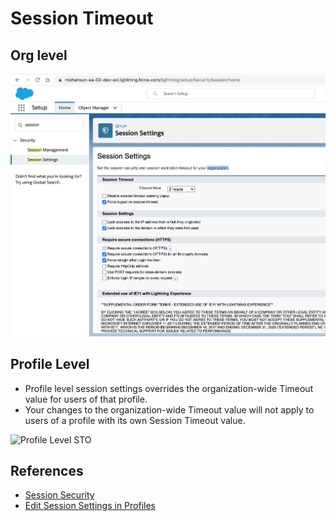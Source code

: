 # Session Timeout

## Org level
![Org STO](img/org-sto-1.png)


## Profile Level
- Profile level session settings overrides the organization-wide Timeout value for users of that profile. 
- Your changes to the organization-wide Timeout value will not apply to users of a profile with its own Session Timeout value.

![Profile Level STO](/Users/profile-stop-1.png)

## References
- [Session Security](https://help.salesforce.com/articleView?id=security_overview_sessions.htm&type=5)
- [Edit Session Settings in Profiles](https://help.salesforce.com/articleView?id=users_profiles_session.htm&type=5)
